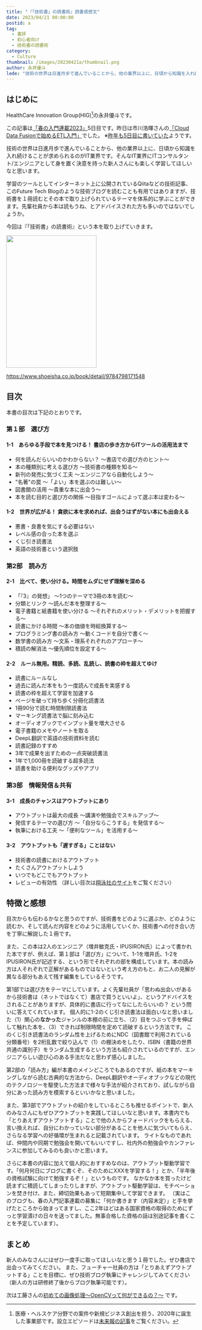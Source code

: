 ```yaml
---
title: "『「技術書」の読書術』読書感想文"
date: 2023/04/21 00:00:00
postid: a
tag:
  - 書評
  - 初心者向け
  - 技術書の読書術
category:
  - Culture
thumbnail: /images/20230421a/thumbnail.png
author: 永井優斗
lede: "技術の世界は日進月歩で進んでいることから、他の業界以上に、日頃から知識を入れ続けることが求められるのがIT業界です。そんなIT業界にITコンサルタント/エンジニアとして身を置く決意を持った新人さんにも楽しく学習してほしいなと思います。学習のツールとしてインターネット上に公開されているQiitaなどの技術記事、このFuture Tech Blogのような技術ブログを読むことも有用ではありますが..."
---
```

## はじめに

HealthCare Innovation Group(HIG)[^1]の永井優斗です。

この記事は[「春の入門連載2023」](/articles/20230417a/)5日目です。昨日は市川浩暉さんの[「Cloud Data Fusionで始めるETL入門」](/articles/20230420a/)でした。
※[昨年も5日目に書いていた](/articles/20220422a/)ようです。

技術の世界は日進月歩で進んでいることから、他の業界以上に、日頃から知識を入れ続けることが求められるのがIT業界です。そんなIT業界にITコンサルタント/エンジニアとして身を置く決意を持った新人さんにも楽しく学習してほしいなと思います。

学習のツールとしてインターネット上に公開されているQiitaなどの技術記事、このFuture Tech Blogのような技術ブログを読むことも有用ではありますが、技術書を１冊読むとその本で取り上げられているテーマを体系的に学ぶことができます。先輩社員から本は読もうね、とアドバイスされた方も多いのではないでしょうか。

今回は『「技術書」の読書術』という本を取り上げていきます。

<img src="/images/20230421a/L.png" alt="" width="240" height="352" loading="lazy">

https://www.shoeisha.co.jp/book/detail/9784798171548

## 目次

本書の目次は下記のとおりです。

### 第１部　選び方

#### 1-1　あらゆる手段で本を見つける！ 書店の歩き方からITツールの活用法まで

* 何を読んだらいいのかわからない？ ～書店での選び方のヒント～
* 本の種類別に考える選び方 ～技術書の種類を知る～
* 新刊の発売に気づく工夫 ～エンジニアなら自動化しよう～
* "名著"の罠 ～「よい」本を選ぶのは難しい～
* 図書館の活用 ～貴重な本に出会う～
* 本を読む目的と選び方の関係 ～目指すゴールによって選ぶ本は変わる～

#### 1-2　世界が広がる！ 貪欲に本を求めれば、出会うはずがない本にも出会える

* 悪書・良書を気にする必要はない
* レベル感の合った本を選ぶ
* くじ引き読書法
* 英語の技術書という選択肢

### 第2部　読み方

#### 2-1　比べて、使い分ける。時間をムダにせず理解を深める

* 「『3』の発想」 ～1つのテーマで3冊の本を読む～
* 分類とリンク ～読んだ本を整理する～
* 電子書籍と紙書籍を使い分ける ～それぞれのメリット・デメリットを把握する～
* 読書にかける時間 ～本の価値を時給換算する～
* プログラミング書の読み方 ～動くコードを自分で書く～
* 数学書の読み方 ～文系・理系それぞれのアプローチ～
* 積読の解消法 ～優先順位を設定する～

#### 2-2　ルール無用。精読、多読、乱読し、読書の枠を超えてゆけ

* 読書にルールなし
* 過去に読んだ本をもう一度読んで成長を実感する
* 読書の枠を超えて学習を加速する
* ページを破って持ち歩く分冊化読書法
* 1冊90分で読む時間制限読書法
* マーキング読書法で脳に刻み込む
* オーディオブックでインプット量を増大させる
* 電子書籍のメモやノートを取る
* DeepL翻訳で英語の技術資料を読む
* 読書記録のすすめ
* 3年で成果を出すための一点突破読書法
* 1年で1,000冊を読破する超多読法
* 読書を助ける便利なグッズやアプリ

### 第3部　情報発信＆共有

#### 3-1　成長のチャンスはアウトプットにあり

* アウトプットは最大の成長 ～講演や勉強会でスキルアップ～
* 発信するテーマの選び方 ～「自分ならこうする」を発信する～
* 執筆における工夫 ～「便利なツール」を活用する～

#### 3-2　アウトプットも「遅すぎる」ことはない

* 技術書の読書におけるアウトプット
* たくさんアウトプットしよう
* いつでもどこでもアウトプット
* レビューの有効性
（詳しい目次は[翔泳社のサイト](https://www.shoeisha.co.jp/book/detail/9784798171548)をご覧ください）

## 特徴と感想

目次からも伝わるかなと思うのですが、技術書をどのように選ぶか、どのように読むか、そして読んだ内容をどのように活用していくか、技術書への付き合い方を丁寧に解説した１冊です。

また、この本は2人のエンジニア（増井敏克氏・IPUSIRON氏）によって書かれた本ですが、例えば、第１部は「選び方」について、1-1を増井氏、1-2をIPUSIRON氏が記述する、という形でそれぞれの部を構成しています。本の読み方は人それぞれで正解があるものではないという考え方のもと、お二人の見解が異なる部分もあえて残す編集をしているそうです。

第1部では選び方をテーマにしています。よく先輩社員が「思わぬ出会いがあるから技術書は（ネットではなくて）書店で買うといいよ」、というアドバイスをされることがありますが、具体的に書店に行ってなにしたらいいの？ という問いに答えてくれています。
個人的に1-2のくじ引き読書法は面白いなと思いました（1）関心の**なかった**ジャンルの本棚の前に立ち、（2）目をつぶって手を伸ばして触れた本を、（3）できれば制限時間を定めて読破するという方法です。
このくじ引き読書法のランダム性を上げるためにNDC（図書館で利用されている分類番号）を2桁乱数で絞り込んで（1）の棚決めをしたり、ISBN（書籍の世界共通の識別子）をランダム生成するという方法も紹介されているのですが、エンジニアらしい遊び心のある手法だなと思わず感心しました。

第2部の「読み方」編が本書のメインどころでもあるのですが、紙の本をマーキングしながら読む古典的な方法から、DeepL翻訳やオーディオブックなどの現代のテクノロジーを駆使した方法まで様々な手法が紹介されており、試しながら自分にあった読み方を模索するといいかなと思いました。

また、第3部でアウトプットの紹介をしているところも推せるポイントで、新人のみなさんにもぜひアウトプットを実践してほしいなと思います。本書内でも「とりあえずアウトプットする」ことで他の人からフォードバックをもらえる、言い換えれば、自分にわかっていない部分があることを他人に気づいてもらえ、さらなる学習への好循環が生まれると記載されています。
ライトなものであれば、仲間内や同期で勉強会を開いてもいいですし、社内外の勉強会やカンファレンスに参加してみるのも良いかと思います。

さらに本書の内容に加えて個人的におすすめなのは、アウトプット駆動学習です。「何月何日にブログに書くぞ、そのためにXXXを学習する！」とか、「半年後の資格試験に向けて勉強するぞ！」というものです。
なかなか本を買ったけど読まずに積読してしまったりしますが、アウトプット駆動学習は、モチベーションを焚き付け、また、締切効果もあって短期集中して学習できます。
（実はこのブログも、春の入門記事連載の募集に「何か書きます（内容未定）」と手を挙げたところから始まってますし、ここ2年ほどはある国家資格の取得のためにずっと学習漬けの日々を送ってました。無事合格した資格の話は別途記事を書くことを予定しています）。

## まとめ

新人のみなさんにはぜひ一度手に取ってほしいなと思う１冊でした。ぜひ書店で出会ってみてください。
また、フューチャー社員の方は「とりあえずアウトプットする」ことを目標に、ぜひ技術ブログ執筆にチャレンジしてみてください（新人の方は研修終了後からブログ執筆可能です）。

[^1]:医療・ヘルスケア分野での案件や新規ビジネス創出を担う、2020年に誕生した事業部です。設立エピソードは[未来報の記事](https://note.future.co.jp/n/n8b57d4bf4604)をご覧ください。

次は工藤さんの[初めての画像処理〜OpenCVって何ができるの？〜](/articles/20230424a/) です。
